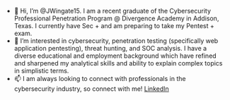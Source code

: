 - 👋 Hi, I’m @JWingate15. I am a recent graduate of the Cybersecurity Professional Penetration Program @ Divergence Academy in Addison, Texas. I currently have Sec + and am preparing to take my Pentest + exam. 
- 👀 I’m interested in cybersecurity, penetration testing (specifically web application pentesting), threat hunting, and SOC analysis. I have a diverse educational and employment background which have refined and sharpened my analytical skills and ability to explain complex topics in simplistic terms.
- 📫 I am always looking to connect with professionals in the cybersecurity industry, so connect with me! [LinkedIn](https://www.linkedin.com/in/joseph-wingate/)





